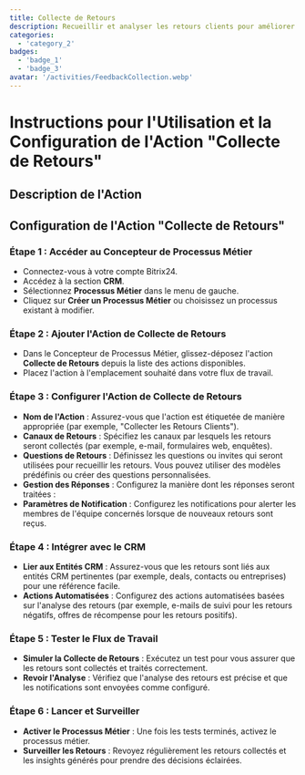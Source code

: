 ```yaml
---
title: Collecte de Retours
description: Recueillir et analyser les retours clients pour améliorer les services
categories: 
  - 'category_2'
badges: 
  - 'badge_1'
  - 'badge_3'
avatar: '/activities/FeedbackCollection.webp'
---
```


# Instructions pour l'Utilisation et la Configuration de l'Action "Collecte de Retours"

## Description de l'Action

## **Configuration de l'Action "Collecte de Retours"**

### Étape 1 : Accéder au Concepteur de Processus Métier
- Connectez-vous à votre compte Bitrix24.
- Accédez à la section **CRM**.
- Sélectionnez **Processus Métier** dans le menu de gauche.
- Cliquez sur **Créer un Processus Métier** ou choisissez un processus existant à modifier.

### Étape 2 : Ajouter l'Action de Collecte de Retours
- Dans le Concepteur de Processus Métier, glissez-déposez l'action **Collecte de Retours** depuis la liste des actions disponibles.
- Placez l'action à l'emplacement souhaité dans votre flux de travail.

### Étape 3 : Configurer l'Action de Collecte de Retours
- **Nom de l'Action** : Assurez-vous que l'action est étiquetée de manière appropriée (par exemple, "Collecter les Retours Clients").
- **Canaux de Retours** : Spécifiez les canaux par lesquels les retours seront collectés (par exemple, e-mail, formulaires web, enquêtes).
- **Questions de Retours** : Définissez les questions ou invites qui seront utilisées pour recueillir les retours. Vous pouvez utiliser des modèles prédéfinis ou créer des questions personnalisées.
- **Gestion des Réponses** : Configurez la manière dont les réponses seront traitées :
- **Paramètres de Notification** : Configurez les notifications pour alerter les membres de l'équipe concernés lorsque de nouveaux retours sont reçus.

### Étape 4 : Intégrer avec le CRM
- **Lier aux Entités CRM** : Assurez-vous que les retours sont liés aux entités CRM pertinentes (par exemple, deals, contacts ou entreprises) pour une référence facile.
- **Actions Automatisées** : Configurez des actions automatisées basées sur l'analyse des retours (par exemple, e-mails de suivi pour les retours négatifs, offres de récompense pour les retours positifs).

### Étape 5 : Tester le Flux de Travail
- **Simuler la Collecte de Retours** : Exécutez un test pour vous assurer que les retours sont collectés et traités correctement.
- **Revoir l'Analyse** : Vérifiez que l'analyse des retours est précise et que les notifications sont envoyées comme configuré.

### Étape 6 : Lancer et Surveiller
- **Activer le Processus Métier** : Une fois les tests terminés, activez le processus métier.
- **Surveiller les Retours** : Revoyez régulièrement les retours collectés et les insights générés pour prendre des décisions éclairées.